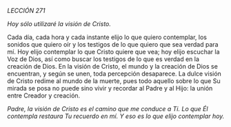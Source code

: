 *LECCIÓN 271*

*Hoy sólo utilizaré la visión de Cristo.*

Cada día, cada hora y cada instante elijo lo que quiero contemplar, los sonidos que quiero oír y los testigos de lo que quiero que sea verdad para mí. Hoy elijo contemplar lo que Cristo quiere que vea; hoy elijo escuchar la Voz de Dios, así como buscar los testigos de lo que es verdad en la creación de Dios. En la visión de Cristo, el mundo y la creación de Dios se encuentran, y según se unen, toda percepción desaparece. La dulce visión de Cristo redime al mundo de la muerte, pues todo aquello sobre lo que Su mirada se posa no puede sino vivir y recordar al Padre y al Hijo: la unión entre Creador y creación.

_Padre, la visión de Cristo es el camino que me conduce a Ti. Lo que Él contempla restaura Tu recuerdo en mí. Y eso es lo que elijo contemplar hoy._